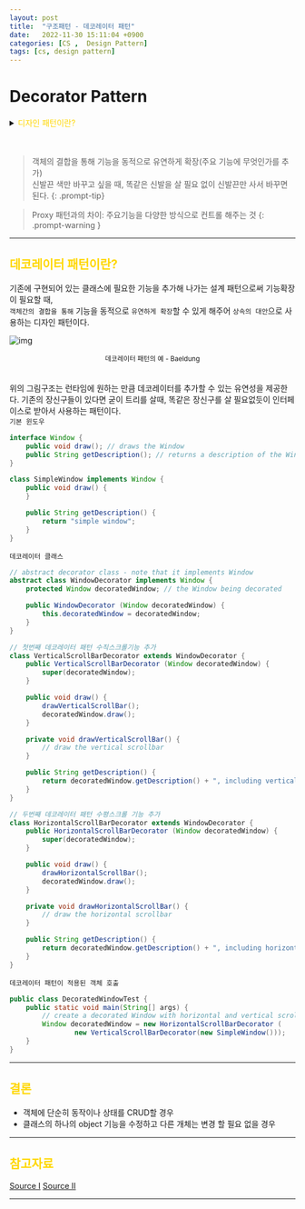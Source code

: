 ```yaml
---
layout: post
title:  "구조패턴 - 데코레이터 패턴"
date:   2022-11-30 15:11:04 +0900
categories: [CS ,  Design Pattern]
tags: [cs, design pattern]
---
```

# Decorator Pattern

<details>
<summary><span style="color: gold"> 디자인 패턴이란? </span></summary>
<div markdown="1">
## <span style="color: gold"> 디자인 패턴이란? </span>
- 디자인 패턴은 소프트웨어 공학의 소프트웨어 설계에서 공통으로 발생하는 문제를 자주 쓰이는 설계 방법을 정리한 패턴이다.
- 디자인 패턴을 참고하여 개발하면 효율성과 유지보수성, 운용성이 높아지며, 프로그램 최적화가 된다고 한다.
　 

디자인 패턴을 목적과 범위로 나눌수 있다

|구분|유형|설명|
|:---:|:---:|:---|
| |생성|객체 인스턴스 생성에 관여, 클래스 정의와 객체 생성 방식을 구조화, 캡슐화를 수행|
|목적|구조|더 큰 구조 형성 목적으로 클래스나 객체의 조합을 다루는 패턴|
|    |행위|클래스나 객체들이 상호작용하는 방법과 역할 분담을 다루는 패턴|
|범위|클래스|클래스간 관련성(상속), 컴파일 시 정적으로 결정|
|    |객체|객체 간 관련성을 다루는 패턴, 런타임 시 동적으로 결정|

---
</div>
</details>  
  
　

>객체의 결합을 통해 기능을 동적으로 유연하게 확장(주요 기능에 무엇인가를 추가)  
>신발끈 색만 바꾸고 싶을 때, 똑같은 신발을 살 필요 없이 신발끈만 사서 바꾸면 된다.
{: .prompt-tip}

>Proxy 패턴과의 차이: 주요기능을 다양한 방식으로 컨트롤 해주는 것
{: .prompt-warning }

---
## <span style="color: gold"> 데코레이터 패턴이란? </span>  
기존에 구현되어 있는 클래스에 필요한 기능을 추가해 나가는 설계 패턴으로써 기능확장이 필요할 때,  
`객체간의 결합을 통해` 기능을 동적으로 `유연하게 확장`할 수 있게 해주어 `상속의 대안`으로 사용하는 디자인 패턴이다.

![img](https://www.baeldung.com/wp-content/uploads/2017/09/8poz64T.jpg)
<center><small> 데코레이터 패턴의 예 - Baeldung </small></center>   
　　

위의 그림구조는 런타임에 원하는 만큼 데코레이터를 추가할 수 있는 유연성을 제공한다.
기존의 장신구들이 있다면 굳이 트리를 살때, 똑같은 장신구를 살 필요없듯이 인터페이스로 받아서 사용하는 패턴이다.  
`기본 윈도우`
```java
interface Window {
    public void draw(); // draws the Window
    public String getDescription(); // returns a description of the Window
}

class SimpleWindow implements Window {
    public void draw() {
    }

    public String getDescription() {
        return "simple window";
    }
}
```
`데코레이터 클래스`
```java
// abstract decorator class - note that it implements Window
abstract class WindowDecorator implements Window {
    protected Window decoratedWindow; // the Window being decorated

    public WindowDecorator (Window decoratedWindow) {
        this.decoratedWindow = decoratedWindow;
    }
}

// 첫번째 데코레이터 패턴 수직스크롤기능 추가
class VerticalScrollBarDecorator extends WindowDecorator {
    public VerticalScrollBarDecorator (Window decoratedWindow) {
        super(decoratedWindow);
    }

    public void draw() {
        drawVerticalScrollBar();
        decoratedWindow.draw();
    }

    private void drawVerticalScrollBar() {
        // draw the vertical scrollbar
    }

    public String getDescription() {
        return decoratedWindow.getDescription() + ", including vertical scrollbars";
    }
}

// 두번째 데코레이터 패턴 수평스크롤 기능 추가
class HorizontalScrollBarDecorator extends WindowDecorator {
    public HorizontalScrollBarDecorator (Window decoratedWindow) {
        super(decoratedWindow);
    }

    public void draw() {
        drawHorizontalScrollBar();
        decoratedWindow.draw();
    }

    private void drawHorizontalScrollBar() {
        // draw the horizontal scrollbar
    }

    public String getDescription() {
        return decoratedWindow.getDescription() + ", including horizontal scrollbars";
    }
}
```
`데코레이터 패턴이 적용된 객체 호출`
```java
public class DecoratedWindowTest {
    public static void main(String[] args) {
        // create a decorated Window with horizontal and vertical scrollbars
        Window decoratedWindow = new HorizontalScrollBarDecorator (
                new VerticalScrollBarDecorator(new SimpleWindow()));
    }
}
```
---
## <span style="color: gold"> 결론 </span>  

 - 객체에 단순히 동작이나 상태를 CRUD할 경우
 - 클래스의 하나의 object 기능을 수정하고 다른 개체는 변경 할 필요 없을 경우
  
---
## <span style="color: gold"> 참고자료 </span>  
[Source Ⅰ](https://www.baeldung.com/java-decorator-pattern)
[Source Ⅱ](https://ko.wikipedia.org/wiki/%EB%8D%B0%EC%BD%94%EB%A0%88%EC%9D%B4%ED%84%B0_%ED%8C%A8%ED%84%B4)

---
